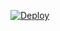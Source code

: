 [![Deploy](https://www.herokucdn.com/deploy/button.png)](https://dashboard.heroku.com/new?template=https://github.com/cqm3888/dddHX)

